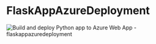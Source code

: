 # FlaskAppAzureDeployment
![Build and deploy Python app to Azure Web App - flaskappazuredeployment](https://github.com/Santhosh-KS/FlaskAppAzureDeployment/workflows/Build%20and%20deploy%20Python%20app%20to%20Azure%20Web%20App%20-%20flaskappazuredeployment/badge.svg)
